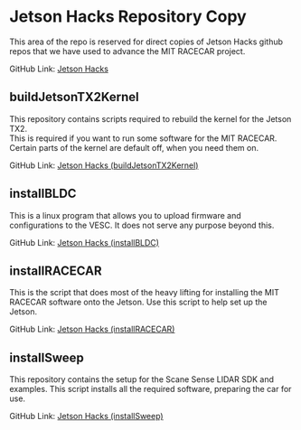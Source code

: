 # Jetson Hacks Repository Copy #

This area of the repo is reserved for direct copies of Jetson Hacks github repos that we have used to advance the MIT RACECAR project.

GitHub Link: [Jetson Hacks](https://github.com/jetsonhacks/)

## buildJetsonTX2Kernel ##

This repository contains scripts required to rebuild the kernel for the Jetson TX2.  
This is required if you want to run some software for the MIT RACECAR.  
Certain parts of the kernel are default off, when you need them on.

GitHub Link: [Jetson Hacks (buildJetsonTX2Kernel)](https://github.com/jetsonhacks/buildJetsonTX2Kernel)

## installBLDC ##

This is a linux program that allows you to upload firmware and configurations to the VESC.  It does not serve any purpose beyond this.

GitHub Link: [Jetson Hacks (installBLDC)](https://github.com/jetsonhacks/installBLDC)

## installRACECAR ##

This is the script that does most of the heavy lifting for installing the MIT RACECAR software onto the Jetson.  Use this script to help set up the Jetson.

GitHub Link: [Jetson Hacks (installRACECAR)](https://github.com/jetsonhacks/installRACECAR)

## installSweep ##

This repository contains the setup for the Scane Sense LIDAR SDK and examples.  This script installs all the required software, preparing the car for use.

GitHub Link: [Jetson Hacks (installSweep)](https://github.com/jetsonhacks/installSweep) 

